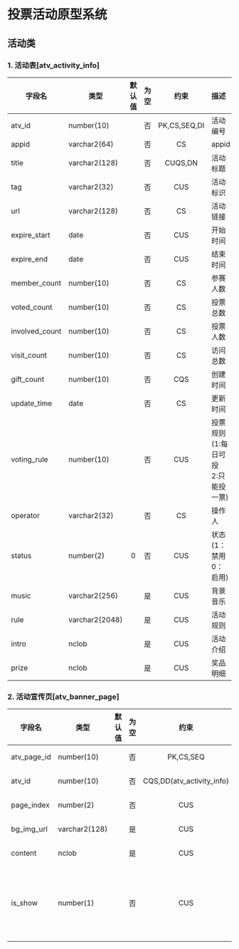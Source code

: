 # 投票活动原型系统

## 活动类

### 1. 活动表[atv_activity_info]

| 字段名         | 类型           | 默认值 | 为空 |   约束    | 描述                                |
| -------------- | -------------- | :----: | :--: | :-------: | :---------------------------------- |
| atv_id         | number(10)     |        |  否  | PK,CS,SEQ,DI | 活动编号                            |
| appid          | varchar2(64)   |        |  否  |    CS     | appid                               |
| title          | varchar2(128)  |        |  否  |   CUQS,DN | 活动标题                            |
| tag            | varchar2(32)   |        |  否  |    CUS    | 活动标识                            |
| url            | varchar2(128)  |        |  否  |    CS     | 活动链接                            |
| expire_start   | date           |        |  否  |    CUS    | 开始时间                            |
| expire_end     | date           |        |  否  |    CUS    | 结束时间                            |
| member_count   | number(10)     |        |  否  |    CS     | 参赛人数                            |
| voted_count    | number(10)     |        |  否  |    CS     | 投票总数                            |
| involved_count | number(10)     |        |  否  |    CS     | 投票人数                            |
| visit_count    | number(10)     |        |  否  |    CS     | 访问总数                            |
| gift_count     | number(10)     |        |  否  |    CQS    | 创建时间                            |
| update_time    | date           |        |  否  |    CS     | 更新时间                            |
| voting_rule    | number(10)     |        |  否  |    CUS    | 投票规则(1:每日可投　 2:只能投一票) |
| operator       | varchar2(32)   |        |  否  |    CS     | 操作人                              |
| status         | number(2)      |   0    |  否  |    CUS    | 状态(1：禁用 0：启用)             |
| music          | varchar2(256)  |        |  是  |    CUS    | 背景音乐                            |
| rule           | varchar2(2048) |        |  是  |    CUS    | 活动规则                            |
| intro          | nclob          |        |  是  |    CUS    | 活动介绍                            |
| prize          | nclob          |        |  是  |    CUS    | 奖品明细                            |

### 2. 活动宣传页[atv_banner_page]

| 字段名       | 类型           | 默认值  | 为空 |   约束                       | 描述                         |
| ----------- | ------------- | :----: | :--: | :-------------------------: | :---------------------------|
| atv_page_id | number(10)    |        |  否  | PK,CS,SEQ                   | 页面编号                     |
| atv_id      | number(10)    |        |  否  | CQS,DD(atv_activity_info)   | 活动编号                     |
| page_index  | number(2)     |        |  否  |    CUS                      | 页索引                       |
| bg_img_url  | varchar2(128) |        |  是  |    CUS                      | 背景图片                     |
| content     | nclob         |        |  是  |    CUS                      | 页面内容                     |
| is_show     | number(1)     |        |  否  |    CUS                      | 是否显示 (0:显示　 1:不显示)   |


